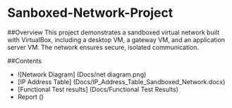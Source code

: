 # Sanboxed-Network-Project

##Overview
This project demonstrates a sandboxed virtual network built with VirtualBox, including a desktop VM, a gateway VM, and an application server VM. The network ensures secure, isolated communication.

##Contents
- ![Network Diagram] (Docs/net diagram.png)
- [IP Address Table] (Docs/IP_Address_Table_Sandboxed_Network.docx)
- [Functional Test results] (Docs/Functional Test Results)
- Report ()
